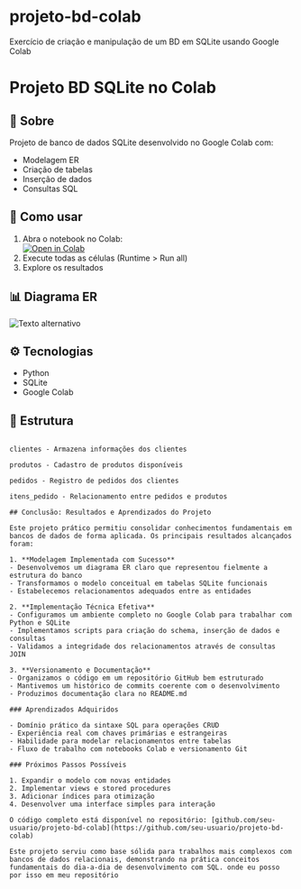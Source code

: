 # projeto-bd-colab
Exercício de criação e manipulação de um BD em SQLite usando Google Colab
# Projeto BD SQLite no Colab

## 📌 Sobre
Projeto de banco de dados SQLite desenvolvido no Google Colab com:
- Modelagem ER
- Criação de tabelas
- Inserção de dados
- Consultas SQL

## 🚀 Como usar
1. Abra o notebook no Colab:  
   [![Open in Colab](https://colab.research.google.com/assets/colab-badge.svg)](https://colab.research.google.com/github/seu-usuario/projeto-bd-colab/blob/main/Projeto-BD-SQLite.ipynb)
2. Execute todas as células (Runtime > Run all)
3. Explore os resultados

## 📊 Diagrama ER
![Texto alternativo](https://github.com/user-attachments/assets/1c787329-3d70-4d1c-ab4b-99b1ad2cb3e9)

## ⚙️ Tecnologias
- Python
- SQLite
- Google Colab

## 📂 Estrutura
```O banco de dados contém 4 tabelas principais:

clientes - Armazena informações dos clientes

produtos - Cadastro de produtos disponíveis

pedidos - Registro de pedidos dos clientes

itens_pedido - Relacionamento entre pedidos e produtos

## Conclusão: Resultados e Aprendizados do Projeto

Este projeto prático permitiu consolidar conhecimentos fundamentais em bancos de dados de forma aplicada. Os principais resultados alcançados foram:

1. **Modelagem Implementada com Sucesso**
- Desenvolvemos um diagrama ER claro que representou fielmente a estrutura do banco
- Transformamos o modelo conceitual em tabelas SQLite funcionais
- Estabelecemos relacionamentos adequados entre as entidades

2. **Implementação Técnica Efetiva**
- Configuramos um ambiente completo no Google Colab para trabalhar com Python e SQLite
- Implementamos scripts para criação do schema, inserção de dados e consultas
- Validamos a integridade dos relacionamentos através de consultas JOIN

3. **Versionamento e Documentação**
- Organizamos o código em um repositório GitHub bem estruturado
- Mantivemos um histórico de commits coerente com o desenvolvimento
- Produzimos documentação clara no README.md

### Aprendizados Adquiridos

- Domínio prático da sintaxe SQL para operações CRUD
- Experiência real com chaves primárias e estrangeiras
- Habilidade para modelar relacionamentos entre tabelas
- Fluxo de trabalho com notebooks Colab e versionamento Git

### Próximos Passos Possíveis

1. Expandir o modelo com novas entidades
2. Implementar views e stored procedures
3. Adicionar índices para otimização
4. Desenvolver uma interface simples para interação

O código completo está disponível no repositório: [github.com/seu-usuario/projeto-bd-colab](https://github.com/seu-usuario/projeto-bd-colab)

Este projeto serviu como base sólida para trabalhos mais complexos com bancos de dados relacionais, demonstrando na prática conceitos fundamentais do dia-a-dia de desenvolvimento com SQL. onde eu posso por isso em meu repositório
